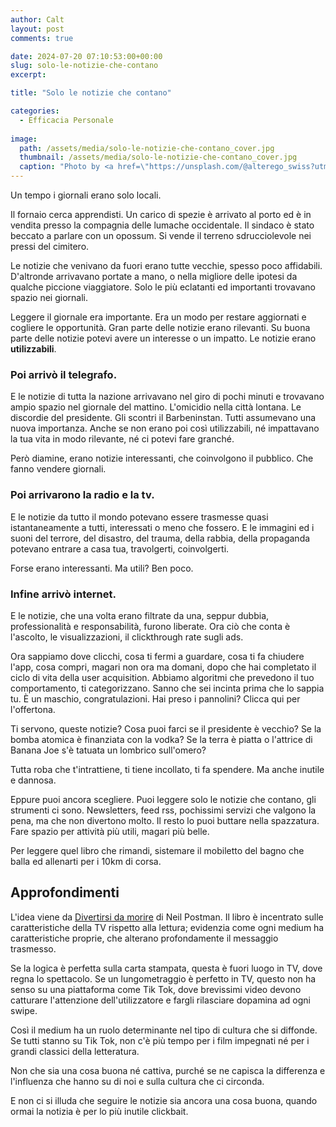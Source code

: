 ```yaml
---
author: Calt
layout: post
comments: true

date: 2024-07-20 07:10:53:00+00:00  
slug: solo-le-notizie-che-contano
excerpt: 

title: "Solo le notizie che contano"

categories:
  - Efficacia Personale
  
image:
  path: /assets/media/solo-le-notizie-che-contano_cover.jpg
  thumbnail: /assets/media/solo-le-notizie-che-contano_cover.jpg
  caption: "Photo by <a href=\"https://unsplash.com/@alterego_swiss?utm_content=creditCopyText&utm_medium=referral&utm_source=unsplash\">AbsolutVision</a>"
---
```


Un tempo i giornali erano solo locali. 

Il fornaio cerca apprendisti. 
Un carico di spezie è arrivato al porto ed è in vendita presso la compagnia delle lumache occidentale.
Il sindaco è stato beccato a parlare con un opossum.
Si vende il terreno sdrucciolevole nei pressi del cimitero. 

Le notizie che venivano da fuori erano tutte vecchie, spesso poco affidabili. D'altronde arrivavano portate a mano, o nella migliore delle ipotesi da qualche piccione viaggiatore. Solo le più eclatanti ed importanti trovavano spazio nei giornali.

Leggere il giornale era importante. Era un modo per restare aggiornati e cogliere le opportunità. Gran parte delle notizie erano rilevanti. Su buona parte delle notizie potevi avere un interesse o un impatto. Le notizie erano **utilizzabili**.

### Poi arrivò il telegrafo. 

E le notizie di tutta la nazione arrivavano nel giro di pochi minuti e trovavano ampio spazio nel giornale del mattino. L'omicidio nella città lontana. Le discordie del presidente. Gli scontri il Barbeninstan. Tutti assumevano una nuova importanza. Anche se non erano poi così utilizzabili, né impattavano la tua vita in modo rilevante, né ci potevi fare granché.

Però diamine, erano notizie interessanti, che coinvolgono il pubblico. Che fanno vendere giornali.

### Poi arrivarono la radio e la tv.

E le notizie da tutto il mondo potevano essere trasmesse quasi istantaneamente a tutti, interessati o meno che fossero. E le immagini ed i suoni del terrore, del disastro, del trauma, della rabbia, della propaganda potevano entrare a casa tua, travolgerti, coinvolgerti.

Forse erano interessanti. Ma utili? Ben poco.

### Infine arrivò internet.

E le notizie, che una volta erano filtrate da una, seppur dubbia, professionalità e responsabilità, furono liberate. Ora ciò che conta è l'ascolto, le visualizzazioni, il clickthrough rate sugli ads. 

Ora sappiamo dove clicchi, cosa ti fermi a guardare, cosa ti fa chiudere l'app, cosa compri, magari non ora ma domani, dopo che hai completato il ciclo di vita della user acquisition. Abbiamo algoritmi che prevedono il tuo comportamento, ti categorizzano. Sanno che sei incinta prima che lo sappia tu. È un maschio, congratulazioni. Hai preso i pannolini? Clicca qui per l'offertona.

Ti servono, queste notizie? Cosa puoi farci se il presidente è vecchio? Se la bomba atomica è finanziata con la vodka? Se la terra è piatta o l'attrice di Banana Joe s'è tatuata un lombrico sull'omero? 

Tutta roba che t'intrattiene, ti tiene incollato, ti fa spendere. Ma anche inutile e dannosa.

Eppure puoi ancora scegliere. Puoi leggere solo le notizie che contano, gli strumenti ci sono. Newsletters, feed rss, pochissimi servizi che valgono la pena, ma che non divertono molto. Il resto lo puoi buttare nella spazzatura. Fare spazio per attività più utili, magari più belle.

Per leggere quel libro che rimandi, sistemare il mobiletto del bagno che balla ed allenarti per i 10km di corsa.

## Approfondimenti

L'idea viene da [Divertirsi da morire](https://amzn.to/3xW7FJJ) di Neil Postman. Il libro è incentrato sulle caratteristiche della TV rispetto alla lettura; evidenzia come ogni medium ha caratteristiche proprie, che alterano profondamente il messaggio trasmesso.

Se la logica è perfetta sulla carta stampata, questa è fuori luogo in TV, dove regna lo spettacolo. Se un lungometraggio è perfetto in TV, questo non ha senso su una piattaforma come Tik Tok, dove brevissimi video devono catturare l'attenzione dell'utilizzatore e fargli rilasciare dopamina ad ogni swipe.

Così il medium ha un ruolo determinante nel tipo di cultura che si diffonde. Se tutti stanno su Tik Tok, non c'è più tempo per i film impegnati né per i grandi classici della letteratura.

Non che sia una cosa buona né cattiva, purché se ne capisca la differenza e l'influenza che hanno su di noi e sulla cultura che ci circonda. 

E non ci si illuda che seguire le notizie sia ancora una cosa buona, quando ormai la notizia è per lo più inutile clickbait.